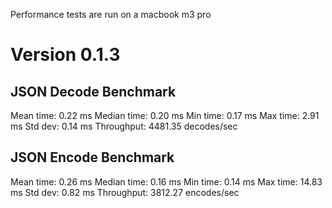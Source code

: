 Performance tests are run on a macbook m3 pro

# Version 0.1.3

## JSON Decode Benchmark
Mean time:   0.22 ms
Median time: 0.20 ms
Min time:    0.17 ms
Max time:    2.91 ms
Std dev:     0.14 ms
Throughput:  4481.35 decodes/sec

## JSON Encode Benchmark
Mean time:   0.26 ms
Median time: 0.16 ms
Min time:    0.14 ms
Max time:    14.83 ms
Std dev:     0.82 ms
Throughput:  3812.27 encodes/sec
